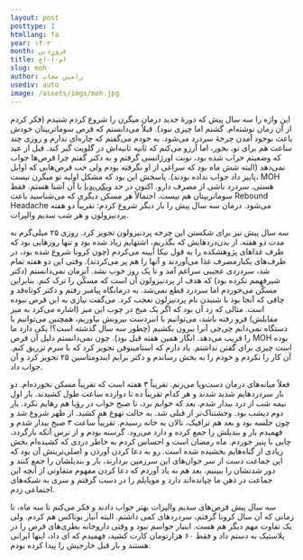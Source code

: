 ```yaml
---
layout: post
posttype: 1
htmllang: fa
year: ۱۴۰۲
month: فروردین
title: ام‌-اُ-اچ
slug: moh
author: رامین مجاب
usediv: auto
image: /assets/imgs/moh.jpg
---
```


این واژه را سه سال پیش که دورهٔ جدید درمان میگرن را شروع کردم شنیدم (فکر کردم از آن زمان نوشته‌ام. گشتم اما چیزی نبود). قبلاً می‌دانستم که قرص سوماتریپتان خودش باعث بوجود آمدن چرخهٔ سردرد می‌شود. به خودم می‌گفتم که چاره‌ای ندارم و روزی چند ساعت هم برای تو، بخور، اما آرزو می‌کنم که ثانیه ثانیه‌اش در گلویت گیر کند.  قبل از عید که وضعیتم خراب شده بود، نوبت اورژانسی گرفتم و به دکتر گفتم چرا قرص‌ها جواب نمی‌دهد (البته شش ماه بود که سراغی از او نگرفته بودم ولی خب قرص‌هایی که اوایل پاییز داد جواب نداده بودند). پاسخش این بود که مشکل اولیه تو میگرن نیست، MOH هستی. سردرد ناشی از مصرف دارو. اکنون در حد [ویکی‌پدیا](https://en.wikipedia.org/wiki/Medication_overuse_headache) با آن آشنا هستم. فقط سوماتریپتان هم نیست. احتمالاً هر مسکن دیگری که می‌شناسید باعث Rebound Headache می‌شود. درمان سه سال پیش را بار دیگر شروع کردم: تقریباً دو هفته پردنیزولون و هر شب سدیم والپرات.

سه سال پیش نیز برای شکستن این چرخه پردنیزولون تجویز کرد. روزی ۲۵ میلی‌گرم به مدت دو هفته. از بدن‌دردهایش که بگذریم، اشتهایم زیاد شده بود و تنها روزهایی بود که ظرف غذاهای پژوهشکده را به قول نیکا آیینه می‌کردم (چون کرونا شروع شده بود، در ظرف‌های یکبارمصرف غذا می‌آوردند و آنها را هم پر می‌کردند). وقتی این دو هفته تمام شد، سردردی عجیبی سراغم آمد و تا یک روز خوب نشد. آنزمان نمی‌دانستم (دکتر شیرفهمم نکرده بود) که هدف از پردنیزولون آن است که مسکّن را ترک کنم. بنابراین مسکّن می‌خوردم اما سردرد قطع نمی‌شد. به درمانگاه پیامبر رفتم و دکتر کوتاه‌قد و چاقی که آنجا بود با شنیدن نام پردنیزلون تعجب کرد. می‌گفت نیازی به این قرص نبوده است. مثالی که زد آن بود که اگر یک میخ در چوب این میز (اشاره می‌کرد به میز مقابلش) فرو رفته باشد، می‌توانیم با انبردست بیرونش بیاوریم، همچنین می‌توانیم با دستگاه نمی‌دانم چی‌چی آنرا بیرون بکشیم (چطور سه سال گذشته است؟! یکی دارد ما را فریب می‌دهد. انگار همین هفته قبل بود). چون نمی‌دانستم دلیل آن قرص MOH بوده است چیزی برای گفتن نداشتم. یاد دارم که استامینوفن تجویز کرد که با سرم تزریق کنم. آن کار را نکردم و خودم را به بخش رساندم و دکتر برایم ایندومتاسین ۲۵ تجویز کرد و آن جواب داد.

فعلاً میانه‌های درمان دست‌وپا می‌زنم. تقریباً ۳ هفته است که تقریباً مسکن نخورده‌ام. دو بار سردردهایم شدید شدند و هر کدام تقریباً ده تا دوازده ساعت طول کشیدند. بار اول نیمه شب از درد بیدار شدم. بعد که خوابم برد، تا صبح خواب در رؤیا هم رهایم نکرد. بار دوم دیشب بود. وحشتناک‌تر از قبلی شد. به حالت تهوع هم کشید. از ظهر شروع شد و چون جلسه بود و بعد هم ترافیک، نالان به خانه رسیدم. تقریباً ساعت ۳ صبح بیدار شدم و فهمیدم بار و بندیلش را جمع کرده و دارد می‌رود. گرسنه بودم و از ترس آنکه بازگردد، چایی با پنیر خوردم. ماه رمضان است و احساس کردم به خاطر دردی که کشیده‌ام بخش زیادی از گناه‌هایم بخشیده شده است. رو به دعا کردن آوردن و اصلی‌ترینش آن بود که این جماعت دست از سر جوان‌های این سرزمین بردارند، بار و بندیلشان را جمع کنند و دور شدنشان را ببینیم. بعد هم به یاد آوردم که دعا کردن مفهوم متفاوتی از آنچه این جماعت در ذهن ما چپانده‌اند دارد و موبایلم را در دست گرفتم و سری به شبکه‌های اجتماعی زدم.

سه سال پیش قرص‌های سدیم والپرات بهتر جواب دادند و فکر می‌کنم تا سه ماه، تا زمانی که آن سال کرونا گرفتم، سردردهای کمی داشتم. البته آنبار بوتاکس هم کردم. ولی یک تفاوت مهم دیگر هم هست. اینبار حواسم نبود و وقتی داروخانه بطری‌های قرص را در پلاستیک به دستم داد و فقط ۶۰ هزارتومان کارت کشید، فهمیدم که ای داد، اینها ایرانی هستند و بار قبل خارجیش را پیدا کرده بودم.




